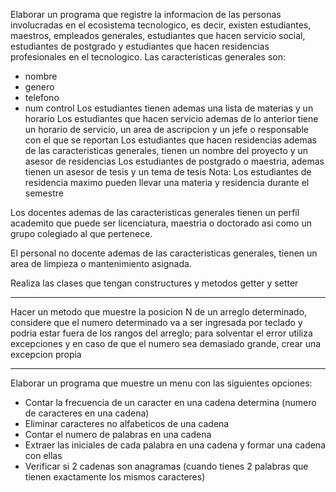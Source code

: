 Elaborar un programa que registre la informacion de las personas involucradas en el ecosistema tecnologico, es decir, existen estudiantes, maestros, empleados generales, estudiantes que hacen servicio social, estudiantes de postgrado y estudiantes que hacen residencias profesionales en el tecnologico.
Las caracteristicas generales son:
- nombre
- genero
- telefono
- num control
Los estudiantes tienen ademas una lista de materias y un horario
Los estudiantes que hacen servicio ademas de lo anterior tiene un horario de servicio, un area de ascripcion y un jefe o responsable con el que se reportan
Los estudiantes que hacen residencias ademas de las caracteristicas generales, tienen un nombre del proyecto y un asesor de residencias
Los estudiantes de postgrado o maestria, ademas tienen un asesor de tesis y un tema de tesis
Nota: Los estudiantes de residencia maximo pueden llevar una materia y residencia durante el semestre

Los docentes ademas de las caracteristicas generales tienen un perfil academito que puede ser licenciatura, maestria o doctorado asi como un grupo colegiado al que pertenece.

El personal no docente ademas de las caracteristicas generales, tienen un area de limpieza o mantenimiento asignada.

Realiza las clases que tengan constructures y metodos getter y setter

---

Hacer un metodo que muestre la posicion N de un arreglo determinado, considere que el numero determinado va a ser ingresada por teclado y podria estar fuera de los rangos del arreglo; para solventar el error utiliza excepciones y en caso de que el numero sea demasiado grande, crear una excepcion propia

---
Elaborar un programa que muestre un menu con las siguientes opciones:
- Contar la frecuencia de un caracter en una cadena determina (numero de caracteres en una cadena)
- Eliminar caracteres no alfabeticos de una cadena
- Contar el numero de palabras en una cadena
- Extraer las iniciales de cada palabra en una cadena y formar una cadena con ellas
- Verificar si 2 cadenas son anagramas (cuando tienes 2 palabras que tienen exactamente los mismos caracteres)